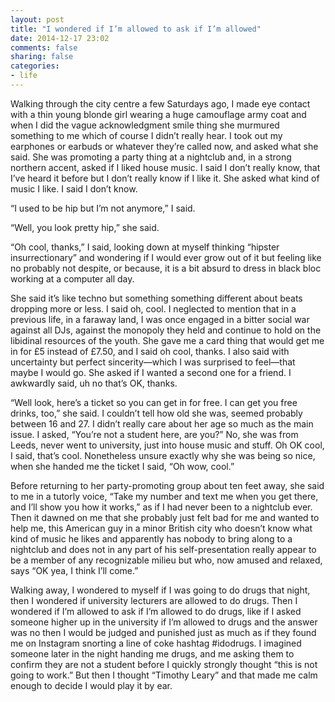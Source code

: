 ```yaml
---
layout: post
title: "I wondered if I’m allowed to ask if I’m allowed"
date: 2014-12-17 23:02
comments: false
sharing: false
categories:
- life
---
```


Walking through the city centre a few Saturdays ago, I made eye contact with a thin young blonde girl wearing a huge camouflage army coat and when I did the vague acknowledgment smile thing she murmured something to me which of course I didn’t really hear. I took out my earphones or earbuds or whatever they’re called now, and asked what she said. She was promoting a party thing at a nightclub and, in a strong northern accent, asked if I liked house music. I said I don’t really know, that I’ve heard it before but I don’t really know if I like it. She asked what kind of music I like. I said I don’t know.

“I used to be hip but I’m not anymore,” I said.

“Well, you look pretty hip,” she said.

“Oh cool, thanks,” I said, looking down at myself thinking “hipster insurrectionary” and wondering if I would ever grow out of it but feeling like no probably not despite, or because, it is a bit absurd to dress in black bloc working at a computer all day.

She said it’s like techno but something something different about beats dropping more or less. I said oh, cool. I neglected to mention that in a previous life, in a faraway land, I was once engaged in a bitter social war against all DJs, against the monopoly they held and continue to hold on the libidinal resources of the youth. She gave me a card thing that would get me in for £5 instead of £7.50, and I said oh cool, thanks. I also said with uncertainty but perfect sincerity—which I was surprised to feel—that maybe I would go. She asked if I wanted a second one for a friend. I awkwardly said, uh no that’s OK, thanks.

“Well look, here’s a ticket so you can get in for free. I can get you free drinks, too,” she said.
I couldn’t tell how old she was, seemed probably between 16 and 27. I didn’t really care about her age so much as the main issue. I asked, “You’re not a student here, are you?” No, she was from Leeds, never went to university, just into house music and stuff. Oh OK cool, I said, that’s cool.
Nonetheless unsure exactly why she was being so nice, when she handed me the ticket I said, “Oh wow, cool.”

Before returning to her party-promoting group about ten feet away, she said to me in a tutorly voice, “Take my number and text me when you get there, and I’ll show you how it works,” as if I had never been to a nightclub ever. Then it dawned on me that she probably just felt bad for me and wanted to help me, this American guy in a minor British city who doesn’t know what kind of music he likes and apparently has nobody to bring along to a nightclub and does not in any part of his self-presentation really appear to be a member of any recognizable milieu but who, now amused and relaxed, says “OK yea, I think I’ll come.”

Walking away, I wondered to myself if I was going to do drugs that night, then I wondered if university lecturers are allowed to do drugs. Then I wondered if I’m allowed to ask if I’m allowed to do drugs, like if I asked someone higher up in the university if I’m allowed to drugs and the answer was no then I would be judged and punished just as much as if they found me on Instagram snorting a line of coke hashtag #idodrugs. I imagined someone later in the night handing me drugs, and me asking them to confirm they are not a student before I quickly strongly thought “this is not going to work.” But then I thought “Timothy Leary” and that made me calm enough to decide I would play it by ear.

<br><br><br><br><br><br>